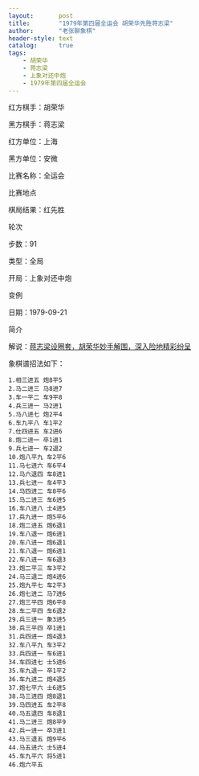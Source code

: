 ```yaml
---
layout:       post
title:        "1979年第四届全运会 胡荣华先胜蒋志梁"
author:       "老张聊象棋"
header-style: text
catalog:      true
tags:
    - 胡荣华
    - 蒋志梁
    - 上象对还中炮
    - 1979年第四届全运会
---
```

红方棋手：胡荣华

黑方棋手：蒋志梁

红方单位：上海

黑方单位：安微

比赛名称：全运会

比赛地点

棋局结果：红先胜

轮次

步数：91

类型：全局

开局：上象对还中炮

变例

日期：1979-09-21

简介

解说：[蒋志梁设圈套，胡荣华妙手解围，深入险地精彩纷呈](https://youtu.be/1-kp-lG3bo4)

象棋谱招法如下：
```
1.相三进五 炮8平5
2.马二进三 马8进7
3.车一平二 车9平8
4.兵三进一 马2进1
5.马八进七 炮2平4
6.车九平八 车1平2
7.仕四进五 车2进6
8.炮二进一 卒1进1
9.兵七进一 车2退2
10.炮八平九 车2平6
11.马七进六 车6平4
12.马六退四 车8进1
13.兵七进一 车4平3
14.马四进二 车8平6
15.马二进三 车6进5
16.车八进八 士4进5
17.兵九进一 炮5平6
18.炮二进五 炮6退1
19.车八退一 炮6进1
20.车八进一 炮6退1
21.车八退一 炮6进1
22.车八进一 车6退3
23.炮二平三 车3平2
24.马三退二 炮4进6
25.炮九平七 车2平3
26.炮七进二 马7进6
27.炮三平四 炮6平8
28.车二平四 车6退2
29.兵三进一 象3进5
30.兵三平四 卒1进1
31.兵四进一 炮4退3
32.车八平九 车3平2
33.兵四进一 车6进1
34.车四进七 士5进6
35.车九退一 卒1平2
36.车九进二 炮4退5
37.炮七平六 士6进5
38.马三进四 炮8退1
39.马四进五 车2平8
40.马五退四 车8退1
41.马二进三 炮8平9
42.兵一进一 卒3进1
43.马三退五 炮9平6
44.马五进六 士5进4
45.车九平六 将5进1
46.炮六平五
```

